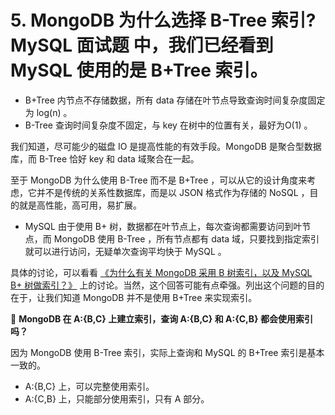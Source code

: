 # 5. MongoDB 为什么选择 B-Tree 索引?MySQL 面试题 中，我们已经看到 MySQL 使用的是 B+Tree 索引。

- B+Tree 内节点不存储数据，所有 data 存储在叶节点导致查询时间复杂度固定为 log(n) 。
- B-Tree 查询时间复杂度不固定，与 key 在树中的位置有关，最好为O(1) 。

我们知道，尽可能少的磁盘 IO 是提高性能的有效手段。MongoDB 是聚合型数据库，而 B-Tree 恰好 key 和 data 域聚合在一起。

至于 MongoDB 为什么使用 B-Tree 而不是 B+Tree ，可以从它的设计角度来考虑，它并不是传统的关系性数据库，而是以 JSON 格式作为存储的 NoSQL ，目的就是高性能，高可用，易扩展。

- MySQL 由于使用 B+ 树，数据都在叶节点上，每次查询都需要访问到叶节点，而 MongoDB 使用 B-Tree ，所有节点都有 data 域，只要找到指定索引就可以进行访问，无疑单次查询平均快于 MySQL 。

具体的讨论，可以看看 [《为什么有关 MongoDB 采用 B 树索引，以及 MySQL B+ 树做索引？》](https://www.zhihu.com/question/28774706) 上的讨论。当然，这个回答可能有点牵强。列出这个问题的目的在于，让我们知道 MongoDB 并不是使用 B+Tree 来实现索引。

🦅 **MongoDB 在 A:{B,C} 上建立索引，查询 A:{B,C} 和 A:{C,B} 都会使用索引吗？**

因为 MongoDB 使用 B-Tree 索引，实际上查询和 MySQL 的 B+Tree 索引是基本一致的。

- A:{B,C} 上，可以完整使用索引。
- A:{C,B} 上，只能部分使用索引，只有 A 部分。



